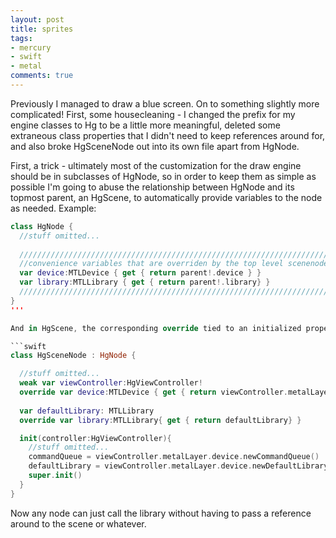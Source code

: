 ```yaml
---
layout: post
title: sprites
tags:
- mercury
- swift
- metal
comments: true
---
```

Previously I managed to draw a blue screen.  On to something slightly more complicated!  First, some housecleaning - I
changed the prefix for my engine classes to Hg to be a little more meaningful, deleted some extraneous class properties 
that I didn't need to keep references around for, and also broke HgSceneNode out into its own file apart from HgNode.

First, a trick - ultimately most of the customization for the draw engine should be in subclasses of HgNode, so in order to keep them as simple
as possible I'm going to abuse the relationship between HgNode and its topmost parent, an HgScene, to automatically provide
variables to the node as needed.  Example:

```swift
class HgNode {
  //stuff omitted...
  
  //////////////////////////////////////////////////////////////////////
  //convenience variables that are overriden by the top level scenenode
  var device:MTLDevice { get { return parent!.device } }
  var library:MTLLibrary { get { return parent!.library} }
  ////////////////////////////////////////////////////////////////////////
}
'''

And in HgScene, the corresponding override tied to an initialized property:

```swift
class HgSceneNode : HgNode {

  //stuff omitted...
  weak var viewController:HgViewController!
  override var device:MTLDevice { get { return viewController.metalLayer.device } }
  
  var defaultLibrary: MTLLibrary
  override var library:MTLLibrary{ get { return defaultLibrary} }

  init(controller:HgViewController){
    //stuff omitted...
    commandQueue = viewController.metalLayer.device.newCommandQueue()
    defaultLibrary = viewController.metalLayer.device.newDefaultLibrary()!
    super.init()
  }
}
```
Now any node can just call the library without having to pass a reference around to the scene or whatever.

